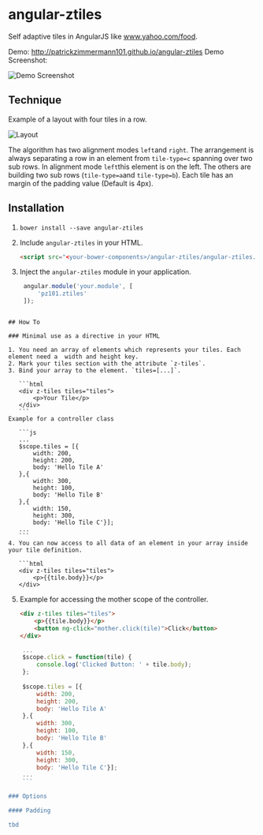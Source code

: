angular-ztiles
==============

Self adaptive tiles in AngularJS like www.yahoo.com/food.

Demo: http://patrickzimmermann101.github.io/angular-ztiles
Demo Screenshot:

![Demo Screenshot](https://raw.github.com/patrickzimmermann101/angular-ztiles/master/demo.jpg)

## Technique

Example of a layout with four tiles in a row. 

![Layout](https://raw.github.com/patrickzimmermann101/angular-ztiles/master/layout.jpg)

The algorithm has two alignment modes `left`and `right`. The arrangement is always separating a row in an element from `tile-type=c` spanning over two sub rows. In alignment mode `left`this element is on the left. The others are building two sub rows (`tile-type=a`and `tile-type=b`). Each tile has an margin of the padding value (Default is 4px).

## Installation

1. `bower install --save angular-ztiles`
2. Include `angular-ztiles` in your HTML.

    ```html
    <script src="<your-bower-components>/angular-ztiles/angular-ztiles.js"></script>
    ```

3. Inject the `angular-ztiles` module in your application.

   ```js
    angular.module('your.module', [
        'pz101.ztiles'
    ]);
 ```

## How To

### Minimal use as a directive in your HTML

1. You need an array of elements which represents your tiles. Each element need a  width and height key.
2. Mark your tiles section with the attribute `z-tiles`.
3. Bind your array to the element. `tiles=[...]`.
	
	```html
    <div z-tiles tiles="tiles">
	    <p>Your Tile</p>
    </div>
    ```
Example for a controller class

	```js
	...
	$scope.tiles = [{
		width: 200,
		height: 200,
		body: 'Hello Tile A'
	},{
		width: 300,
		height: 100,
		body: 'Hello Tile B'
	},{
		width: 150,
		height: 300,
		body: 'Hello Tile C'}];
	...
	```
4. You can now access to all data of an element in your array inside your tile definition.

	```html
    <div z-tiles tiles="tiles">
	    <p>{{tile.body}}</p>
    </div>
   ```

5. Example for accessing the mother scope of the controller.

	```html
    <div z-tiles tiles="tiles">
	    <p>{{tile.body}}</p>
	    <button ng-click="mother.click(tile)">Click</button>
    </div>
   ```
```js
	...
	$scope.click = function(tile) {
		console.log('Clicked Button: ' + tile.body);
	};
	
	$scope.tiles = [{
		width: 200,
		height: 200,
		body: 'Hello Tile A'
	},{
		width: 300,
		height: 100,
		body: 'Hello Tile B'
	},{
		width: 150,
		height: 300,
		body: 'Hello Tile C'}];
	...
	```

### Options

#### Padding

tbd